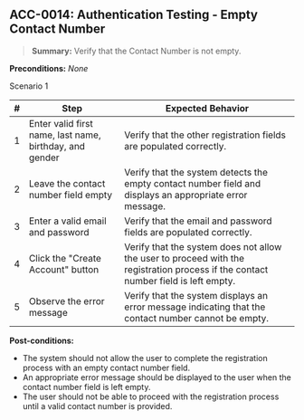 ## **ACC-0014:** Authentication Testing - Empty Contact Number

> **Summary:** Verify that the Contact Number is not empty. <br>

**Preconditions:** _None_

Scenario 1

| \# | Step | Expected Behavior |
|----|------|-------------------|
| 1 | Enter valid first name, last name, birthday, and gender | Verify that the other registration fields are populated correctly. |
| 2 | Leave the contact number field empty | Verify that the system detects the empty contact number field and displays an appropriate error message. |
| 3 | Enter a valid email and password | Verify that the email and password fields are populated correctly. |
| 4 | Click the "Create Account" button | Verify that the system does not allow the user to proceed with the registration process if the contact number field is left empty. |
| 5 | Observe the error message | Verify that the system displays an error message indicating that the contact number cannot be empty. |

**Post-conditions:**

- The system should not allow the user to complete the registration process with an empty contact number field.
- An appropriate error message should be displayed to the user when the contact number field is left empty.
- The user should not be able to proceed with the registration process until a valid contact number is provided.
